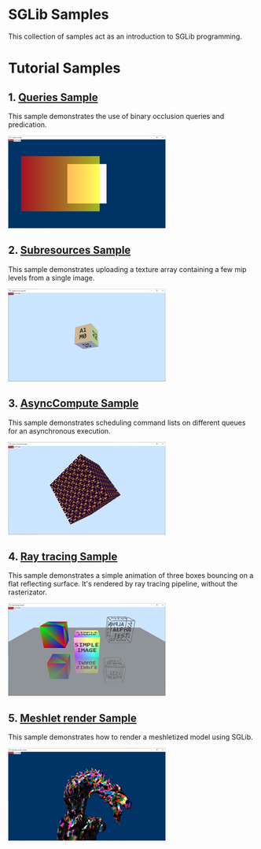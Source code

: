 # SGLib Samples
This collection of samples act as an introduction to SGLib programming.

# Tutorial Samples
## 1. [Queries Sample](Queries/Readme.md)
This sample demonstrates the use of binary occlusion queries and predication.

![Queries GUI](Queries/Screenshot_small.png)

## 2. [Subresources Sample](Subresources/Readme.md)
This sample demonstrates uploading a texture array containing a few mip levels from a single image.

![Subresources GUI](Subresources/Screenshot_small.png)

## 3. [AsyncCompute Sample](AsyncCompute/Readme.md)
This sample demonstrates scheduling command lists on different queues for an asynchronous execution. 

![AsyncCompute GUI](AsyncCompute/Screenshot_small.png)

## 4. [Ray tracing Sample](Raytracing/Readme.md)
This sample demonstrates a simple animation of three boxes bouncing on a flat reflecting surface. It's rendered by ray tracing pipeline, without the rasterizator.

![Ray tracing GUI](Raytracing/Screenshot_small.png)

## 5. [Meshlet render Sample](MeshletRender/Readme.md)
This sample demonstrates how to render a meshletized model using SGLib.

![Meshlet render GUI](MeshletRender/Screenshot_small.png)
